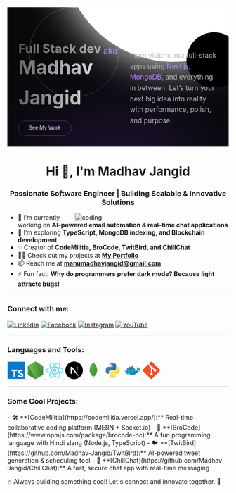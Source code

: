   <div
    style="
  aspect-ratio: 1440 / 905; background-color: #09090B; max-height: 100vw; width: 100%; position:relative; overflow:clip;">
    <div
      style="display:block; min-height:40%; min-width:40%;  aspect-ratio: 1; background-color: transparent; border: 1px solid #444; border-radius:50%; position:absolute; z-index:3;  top:0%; left:10%;">
    </div>
    <div
      style="display:block; min-height:100%; min-width:100%;  aspect-ratio: 1; background-color:#fff; border-radius:50%; position:absolute; top:-120%; right:-25%; box-shadow: 0 0 6rem #fff; z-index:4;">
    </div>
    <div
      style="display:block; min-height:25%; min-width:25%;  aspect-ratio: 1; background-color:#000; border-radius:50%; position:absolute; top:18%; right:-6%; z-index:5;">
    </div>
    <div style="
    display: block;
    min-height: 15%;
    min-width: 70%;
    background: #7D38E5;
    filter: blur(100px);
    border-radius: 50%;
    position: absolute;
    bottom: -20%;
    left: 50%;
    transform: translateX(-50%);
    z-index: 5;
  "></div>
    <section style=" 
  width: 100%;
  display: flex;
  align-items: center;
  justify-content: center;
  padding: 0 5% 5% 5%;
  position: absolute;
  bottom: 0; 
  box-sizing: border-box;
  z-index: 7;
">
      <div style="
    width: 100%; 
    display: flex;
    align-items: center;
    justify-content: space-between; 
  ">
        <div style="display: flex; align-items: start; justify-content: end; flex-direction: column; max-width: 50%;  ">
          <div style="display: flex; align-items: end; height: max-content; margin-bottom:-4%;">
            <span style="font-size: 2.9vw; font-weight: bold;  text-align: left; margin-right: 5px; background: linear-gradient(to right, #777, #d2d2d2); opacity:.8;
    -webkit-background-clip: text;
    -webkit-text-fill-color: transparent;
    ">
              Full Stack dev
            </span>
            <span style="font-size: 2vw;  color: #b68cff; text-align: left; ">
              aka
            </span>
          </div>
          <span style="font-size: 4.5vw; line-height: 1.6; font-weight: bold;   text-align: left; background: linear-gradient(to right, #666, #ffffff);
    -webkit-background-clip: text;
    -webkit-text-fill-color: transparent;
    ">
            Madhav Jangid
          </span>
          <a href="https://madhavjangid.vercel.app" style="
          text-decoration: none;
        margin-top: 1.1rem;
        padding: 0.7vw 2.4vw;
        border: 1px solid #a578ff5e;
        border-radius: 999px;
        background: transparent;
        color: #e9dcff;
        font-size: 1.2vw; line-height: 1.6; 
        transition: background 0.3s;
      " onmouseover="this.style.background='#a678ff22'" onmouseout="this.style.background='transparent'">
            See My Work
          </a>
        </div>
        <div style="color: #bbb; font-size: 1.6vw; line-height: 1.6; max-width: 44%;  ">
          I turn visions into full-stack apps using
          <span style="color: #b68cff;">Next.js</span>,
          <span style="color: #b68cff;">MongoDB</span>, and everything in between.
          Let’s turn your next big idea into reality with performance, polish, and purpose.
        </div>
      </div>
    </section>

  </div>
<h1 align="center">Hi 👋, I'm Madhav Jangid</h1>
<h3 align="center">Passionate Software Engineer | Building Scalable & Innovative Solutions</h3>

<img align="right" alt="coding" width="350" src="https://media.tenor.com/images/b24460d29cfb2126afbba78c2b02a0d3/tenor.gif">

- 🚀 I’m currently working on **AI-powered email automation & real-time chat applications**
- 🌱 I’m exploring **TypeScript, MongoDB indexing, and Blockchain development**
- 💡 Creator of **CodeMilitia, BroCode, TwitBird, and ChillChat**
- 👨‍💻 Check out my projects at **[My Portfolio](https://madhav-jangid.github.io/My-portfolio.github.io/)**
- 📫 Reach me at **manumadhavjangid@gmail.com**
- ⚡ Fun fact: **Why do programmers prefer dark mode? Because light attracts bugs!**

---

<h3 align="left">Connect with me:</h3>
<p align="left">
<a href="https://www.linkedin.com/in/madhav-jangid/" target="blank"><img align="center" src="https://raw.githubusercontent.com/rahuldkjain/github-profile-readme-generator/master/src/images/icons/Social/linked-in-alt.svg" alt="LinkedIn" height="30" width="40" /></a>
<a href="https://www.facebook.com/madhavjangid.manu/" target="blank"><img align="center" src="https://raw.githubusercontent.com/rahuldkjain/github-profile-readme-generator/master/src/images/icons/Social/facebook.svg" alt="Facebook" height="30" width="40" /></a>
<a href="https://instagram.com/0001._.jangra" target="blank"><img align="center" src="https://raw.githubusercontent.com/rahuldkjain/github-profile-readme-generator/master/src/images/icons/Social/instagram.svg" alt="Instagram" height="30" width="40" /></a>
<a href="https://youtube.com/@legenders_showdown_0001?si=qmfhmxbl3lxv9tr3" target="blank"><img align="center" src="https://raw.githubusercontent.com/rahuldkjain/github-profile-readme-generator/master/src/images/icons/Social/youtube.svg" alt="YouTube" height="30" width="40" /></a>
</p>

---

<h3 align="left">Languages and Tools:</h3>
<p align="left">
<a href="https://www.typescriptlang.org/" target="_blank" rel="noreferrer"> <img src="https://raw.githubusercontent.com/devicons/devicon/master/icons/typescript/typescript-original.svg" alt="TypeScript" width="40" height="40"/> </a>
<a href="https://nodejs.org/" target="_blank" rel="noreferrer"> <img src="https://raw.githubusercontent.com/devicons/devicon/master/icons/nodejs/nodejs-original.svg" alt="Node.js" width="40" height="40"/> </a>
<a href="https://react.dev/" target="_blank" rel="noreferrer"> <img src="https://raw.githubusercontent.com/devicons/devicon/master/icons/react/react-original.svg" alt="React.js" width="40" height="40"/> </a>
<a href="https://nextjs.org/" target="_blank" rel="noreferrer"> <img src="https://raw.githubusercontent.com/devicons/devicon/master/icons/nextjs/nextjs-original.svg" alt="Next.js" width="40" height="40"/> </a>
<a href="https://www.mongodb.com/" target="_blank" rel="noreferrer"> <img src="https://raw.githubusercontent.com/devicons/devicon/master/icons/mongodb/mongodb-original.svg" alt="MongoDB" width="40" height="40"/> </a>
<a href="https://www.python.org/" target="_blank" rel="noreferrer"> <img src="https://raw.githubusercontent.com/devicons/devicon/master/icons/python/python-original.svg" alt="Python" width="40" height="40"/> </a>
<a href="https://www.docker.com/" target="_blank" rel="noreferrer"> <img src="https://raw.githubusercontent.com/devicons/devicon/master/icons/docker/docker-original.svg" alt="Docker" width="40" height="40"/> </a>
<a href="https://www.git-scm.com/" target="_blank" rel="noreferrer"> <img src="https://raw.githubusercontent.com/devicons/devicon/master/icons/git/git-original.svg" alt="Git" width="40" height="40"/> </a>
</p>

---

<h3 align="left">Some Cool Projects:</h3>
- 🛠️ **[CodeMilitia](https://codemilitia.vercel.app/):** Real-time collaborative coding platform (MERN + Socket.io)
- 🤖 **[BroCode](https://www.npmjs.com/package/brocode-bc):** A fun programming language with Hindi slang (Node.js, TypeScript)
- 🐦 **[TwitBird](https://github.com/Madhav-Jangid/TwitBird):** AI-powered tweet generation & scheduling tool
- 💬 **[ChillChat](https://github.com/Madhav-Jangid/ChillChat):** A fast, secure chat app with real-time messaging

🔥 Always building something cool! Let's connect and innovate together. 🚀
